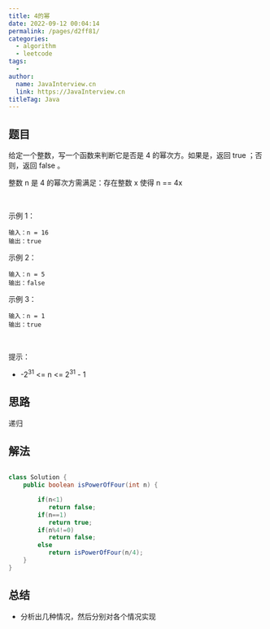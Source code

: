 ```yaml
---
title: 4的幂
date: 2022-09-12 00:04:14
permalink: /pages/d2ff81/
categories:
  - algorithm
  - leetcode
tags:
  - 
author: 
  name: JavaInterview.cn
  link: https://JavaInterview.cn
titleTag: Java
---
```


## 题目

给定一个整数，写一个函数来判断它是否是 4 的幂次方。如果是，返回 true ；否则，返回 false 。

整数 n 是 4 的幂次方需满足：存在整数 x 使得 n == 4x

 

示例 1：

    输入：n = 16
    输出：true
示例 2：

    输入：n = 5
    输出：false
示例 3：

    输入：n = 1
    输出：true
 

提示：

- -2<sup>31</sup> <= n <= 2<sup>31</sup> - 1



## 思路

递归

## 解法
```java

class Solution {
    public boolean isPowerOfFour(int n) {

        if(n<1)
           return false;
        if(n==1)
           return true;   
        if(n%4!=0)
           return false;
        else
           return isPowerOfFour(n/4);
    }
}
```

## 总结

- 分析出几种情况，然后分别对各个情况实现 
